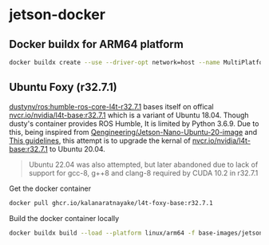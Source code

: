 # jetson-docker

## Docker buildx for ARM64 platform

```bash
docker buildx create --use --driver-opt network=host --name MultiPlatform --platform linux/arm64
```

## Ubuntu Foxy (r32.7.1)

[dustynv/ros:humble-ros-core-l4t-r32.7.1](https://hub.docker.com/layers/dustynv/ros/humble-ros-core-l4t-r32.7.1/images/sha256-833447d4c81735c71cd61587b9cd61275cf7158f44bec074a135e6f3e662187a?context=explore) bases itself on offical [nvcr.io/nvidia/l4t-base:r32.7.1](https://catalog.ngc.nvidia.com/orgs/nvidia/containers/l4t-base/tags) which is a variant of Ubuntu 18.04. Though dusty's container provides ROS Humble, It is limited by Python 3.6.9. Due to this, being inspired from [Qengineering/Jetson-Nano-Ubuntu-20-image](https://github.com/Qengineering/Jetson-Nano-Ubuntu-20-image) and [This guidelines](https://gist.github.com/gpshead/0c3a9e0a7b3e180d108b6f4aef59bc19), this attempt is to upgrade the kernal of [nvcr.io/nvidia/l4t-base:r32.7.1](https://catalog.ngc.nvidia.com/orgs/nvidia/containers/l4t-base/tags) to Ubuntu 20.04. 

> Ubuntu 22.04 was also attempted, but later abandoned due to lack of support for gcc-8, g++8 and clang-8 required by CUDA 10.2 in r32.7.1

Get the docker container
```bash
docker pull ghcr.io/kalanaratnayake/l4t-foxy-base:r32.7.1
```

Build the docker container locally
```bash
docker buildx build --load --platform linux/arm64 -f base-images/jetson_nano_foxy.Dockerfile -t l4t-foxy-base:r32.7.1 .
```
<br>
